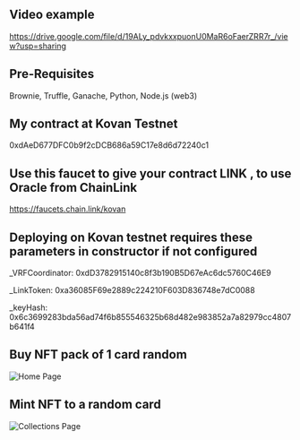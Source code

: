 ## Video example
https://drive.google.com/file/d/19ALy_pdvkxxpuonU0MaR6oFaerZRR7r_/view?usp=sharing

## Pre-Requisites
Brownie, Truffle, Ganache, Python, Node.js (web3)

## My contract at Kovan Testnet
0xdAeD677DFC0b9f2cDCB686a59C17e8d6d72240c1

## Use this faucet to give your contract LINK , to use Oracle from ChainLink
https://faucets.chain.link/kovan

## Deploying on Kovan testnet requires these parameters in constructor if not configured

_VRFCoordinator:
0xdD3782915140c8f3b190B5D67eAc6dc5760C46E9

_LinkToken:
0xa36085F69e2889c224210F603D836748e7dC0088  

_keyHash:
0x6c3699283bda56ad74f6b855546325b68d482e983852a7a82979cc4807b641f4

## Buy NFT pack of 1 card random
![Home Page](https://raw.githubusercontent.com/mcruzvas/nft_duel/main/screensho1.png)
## Mint NFT to a random card
![Collections Page](https://raw.githubusercontent.com/mcruzvas/nft_duel/main/screenshot2.png)
